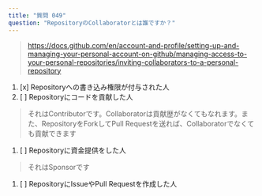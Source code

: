 ```yaml
---
title: "質問 049"
question: "RepositoryのCollaboratorとは誰ですか？"
---
```



> https://docs.github.com/en/account-and-profile/setting-up-and-managing-your-personal-account-on-github/managing-access-to-your-personal-repositories/inviting-collaborators-to-a-personal-repository
1. [x] Repositoryへの書き込み権限が付与された人
1. [ ] Repositoryにコードを貢献した人
> それはContributorです。Collaboratorは貢献歴がなくてもなれます。また、RepositoryをForkしてPull Requestを送れば、Collaboratorでなくても貢献できます
1. [ ] Repositoryに資金提供をした人
> それはSponsorです
1. [ ] RepositoryにIssueやPull Requestを作成した人